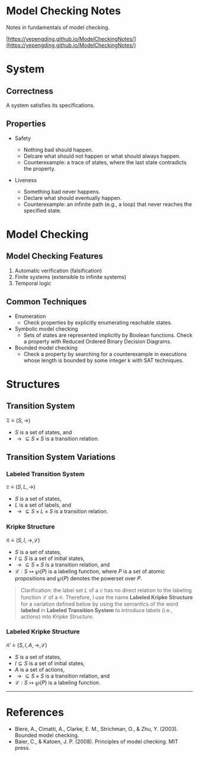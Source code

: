 # Model Checking Notes

Notes in fundamentals of model checking.

[https://yepengding.github.io/ModelCheckingNotes/](https://yepengding.github.io/ModelCheckingNotes/)

# System

## Correctness

A system satisfies its specifications.

## Properties

- Safety
    - Nothing bad should happen.
    - Delcare what should not happen or what should always happen.
    - Counterexample: a trace of states, where the last state contradicts the property.

- Liveness
    - Something bad never happens.
    - Declare what should eventually happen.
    - Counterexample: an infinite path (e.g., a loop) that never reaches the specified state.

# Model Checking

## Model Checking Features

1. Automatic verification (falsification)
2. Finite systems (extensible to infinite systems)
3. Temporal logic

## Common Techniques

- Enumeration
    - Check properties by explicitly enumerating reachable states.
- Symbolic model checking
    - Sets of states are represented implicitly by Boolean functions. Check a property with Reduced Ordered Binary
      Decision Diagrams.
- Bounded model checking
    - Check a property by searching for a counterexample in executions whose length is bounded by some integer k with
      SAT techniques.

# Structures

## Transition System

$\mathfrak{T} \triangleq (S, {\to})$

- $S$ is a set of states, and
- ${\to} \subseteq S \times S$ is a transition relation.

## Transition System Variations

### Labeled Transition System

$\mathfrak{L} \triangleq (S, L, {\to})$

- $S$ is a set of states,
- $L$ is a set of labels, and
- ${\to} \subseteq S \times L \times S$ is a transition relation.

### Kripke Structure

$\mathfrak{K} \triangleq (S, I, {\to}, \mathcal{L})$

- $S$ is a set of states,
- $I \subseteq S$ is a set of initial states,
- ${\to} \subseteq S \times S$ is a transition relation, and
- $\mathcal{L}: S \mapsto \wp(P)$ is a labeling function, where $P$ is a set of atomic propositions and $\wp(P)$ denotes
  the powerset over $P$.

> Clarification: the label set $L$ of a $\mathfrak{L}$ has no direct relation to the labeling function $\mathcal{L}$ of a $\mathfrak{K}$. Therefore, I use the name **Labeled Kripke Structure** for a variation defined below by using the semantics of the word **labeled** in **Labeled Transition System** to introduce labels (i.e., actions) into *Kripke Structure*.

### Labeled Kripke Structure

$\mathfrak{K}' \triangleq (S, I, A, {\to}, \mathcal{L})$

- $S$ is a set of states,
- $I \subseteq S$ is a set of initial states,
- $A$ is a set of actions,
- ${\to} \subseteq S \times S$ is a transition relation, and
- $\mathcal{L}: S \mapsto \wp(P)$ is a labeling function.

---

# References

- Biere, A., Cimatti, A., Clarke, E. M., Strichman, O., & Zhu, Y. (2003). Bounded model checking.
- Baier, C., & Katoen, J. P. (2008). Principles of model checking. MIT press.
